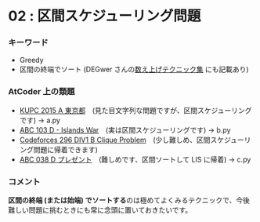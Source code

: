 # 02 : 区間スケジューリング問題

### キーワード

- Greedy
- 区間の終端でソート (DEGwer さんの[数え上げテクニック集](https://drive.google.com/file/d/1WC7Y2Ni-8elttUgorfbix9tO1fvYN3g3/view) にも記載あり)

### AtCoder 上の類題

- [KUPC 2015 A 東京都](https://atcoder.jp/contests/kupc2015/tasks/kupc2015_a)　(見た目文字列な問題ですが、区間スケジューリングです) -> a.py
- [ABC 103 D - Islands War](https://atcoder.jp/contests/abc103/tasks/abc103_d)　(実は区間スケジューリングです) -> b.py
- [Codeforces 296 DIV1 B Clique Problem](http://codeforces.com/contest/528/problem/B)　(少し難しめ、区間スケジューリング問題に帰着できます)
- [ABC 038 D プレゼント](https://atcoder.jp/contests/abc038/tasks/abc038_d)　(難しめです、区間ソートして LIS に帰着) -> c.py

### コメント
**区間の終端 (または始端) でソートする**のは極めてよくみるテクニックで、今後難しい問題に挑むときにも常に念頭に置いておきたいです。